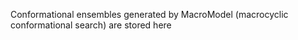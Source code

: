 Conformational ensembles generated by MacroModel (macrocyclic conformational search) are stored here